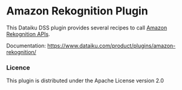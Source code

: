 # Amazon Rekognition Plugin

This Dataiku DSS plugin provides several recipes to call [Amazon Rekognition APIs](https://aws.amazon.com/rekognition/).

Documentation: https://www.dataiku.com/product/plugins/amazon-rekognition/

### Licence
This plugin is distributed under the Apache License version 2.0
